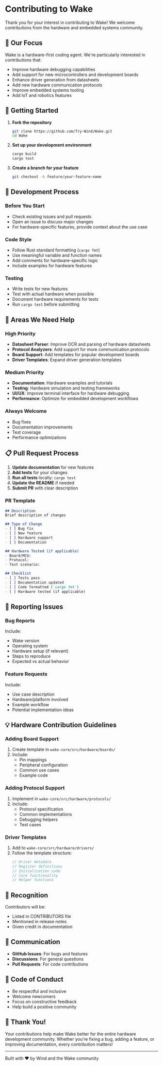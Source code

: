# Contributing to Wake

Thank you for your interest in contributing to Wake! We welcome contributions from the hardware and embedded systems community.

## 🎯 Our Focus

Wake is a hardware-first coding agent. We're particularly interested in contributions that:

- Improve hardware debugging capabilities
- Add support for new microcontrollers and development boards
- Enhance driver generation from datasheets
- Add new hardware communication protocols
- Improve embedded systems tooling
- Add IoT and robotics features

## 🚀 Getting Started

1. **Fork the repository**
   ```bash
   git clone https://github.com/Try-Wind/Wake.git
   cd Wake
   ```

2. **Set up your development environment**
   ```bash
   cargo build
   cargo test
   ```

3. **Create a branch for your feature**
   ```bash
   git checkout -b feature/your-feature-name
   ```

## 📝 Development Process

### Before You Start

- Check existing issues and pull requests
- Open an issue to discuss major changes
- For hardware-specific features, provide context about the use case

### Code Style

- Follow Rust standard formatting (`cargo fmt`)
- Use meaningful variable and function names
- Add comments for hardware-specific logic
- Include examples for hardware features

### Testing

- Write tests for new features
- Test with actual hardware when possible
- Document hardware requirements for tests
- Run `cargo test` before submitting

## 🔧 Areas We Need Help

### High Priority

- **Datasheet Parser**: Improve OCR and parsing of hardware datasheets
- **Protocol Analyzers**: Add support for more communication protocols
- **Board Support**: Add templates for popular development boards
- **Driver Templates**: Expand driver generation templates

### Medium Priority

- **Documentation**: Hardware examples and tutorials
- **Testing**: Hardware simulation and testing frameworks
- **UI/UX**: Improve terminal interface for hardware debugging
- **Performance**: Optimize for embedded development workflows

### Always Welcome

- Bug fixes
- Documentation improvements
- Test coverage
- Performance optimizations

## 📋 Pull Request Process

1. **Update documentation** for new features
2. **Add tests** for your changes
3. **Run all tests** locally: `cargo test`
4. **Update the README** if needed
5. **Submit PR** with clear description

### PR Template

```markdown
## Description
Brief description of changes

## Type of Change
- [ ] Bug fix
- [ ] New feature
- [ ] Hardware support
- [ ] Documentation

## Hardware Tested (if applicable)
- Board/MCU:
- Protocol:
- Test scenario:

## Checklist
- [ ] Tests pass
- [ ] Documentation updated
- [ ] Code formatted (`cargo fmt`)
- [ ] Hardware tested (if applicable)
```

## 🐛 Reporting Issues

### Bug Reports

Include:
- Wake version
- Operating system
- Hardware setup (if relevant)
- Steps to reproduce
- Expected vs actual behavior

### Feature Requests

Include:
- Use case description
- Hardware/platform involved
- Example workflow
- Potential implementation ideas

## 💡 Hardware Contribution Guidelines

### Adding Board Support

1. Create template in `wake-core/src/hardware/boards/`
2. Include:
   - Pin mappings
   - Peripheral configuration
   - Common use cases
   - Example code

### Adding Protocol Support

1. Implement in `wake-core/src/hardware/protocols/`
2. Include:
   - Protocol specification
   - Common implementations
   - Debugging helpers
   - Test cases

### Driver Templates

1. Add to `wake-core/src/hardware/drivers/`
2. Follow the template structure:
   ```rust
   // Driver metadata
   // Register definitions
   // Initialization code
   // Core functionality
   // Helper functions
   ```

## 🌟 Recognition

Contributors will be:
- Listed in CONTRIBUTORS file
- Mentioned in release notes
- Given credit in documentation

## 📧 Communication

- **GitHub Issues**: For bugs and features
- **Discussions**: For general questions
- **Pull Requests**: For code contributions

## 📜 Code of Conduct

- Be respectful and inclusive
- Welcome newcomers
- Focus on constructive feedback
- Help build a positive community

## 🙏 Thank You!

Your contributions help make Wake better for the entire hardware development community. Whether you're fixing a bug, adding a feature, or improving documentation, every contribution matters!

---

Built with ❤️ by Wind and the Wake community